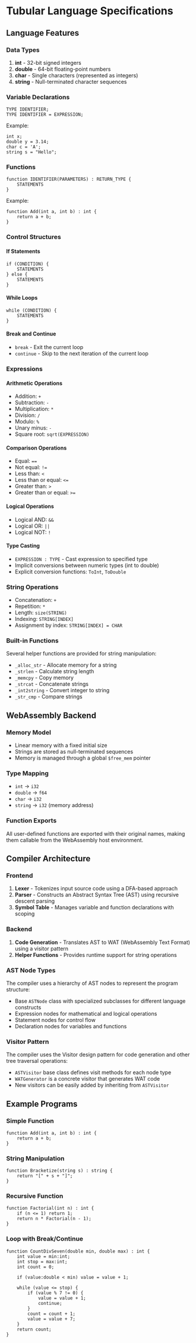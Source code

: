 # Tubular Language Specifications

## Language Features

### Data Types

1. **int** - 32-bit signed integers
2. **double** - 64-bit floating-point numbers
3. **char** - Single characters (represented as integers)
4. **string** - Null-terminated character sequences

### Variable Declarations

```
TYPE IDENTIFIER;
TYPE IDENTIFIER = EXPRESSION;
```

Example:

```tube
int x;
double y = 3.14;
char c = 'A';
string s = "Hello";
```

### Functions

```
function IDENTIFIER(PARAMETERS) : RETURN_TYPE {
    STATEMENTS
}
```

Example:

```tube
function Add(int a, int b) : int {
    return a + b;
}
```

### Control Structures

#### If Statements

```tube
if (CONDITION) {
    STATEMENTS
} else {
    STATEMENTS
}
```

#### While Loops

```tube
while (CONDITION) {
    STATEMENTS
}
```

#### Break and Continue

- `break` - Exit the current loop
- `continue` - Skip to the next iteration of the current loop

### Expressions

#### Arithmetic Operations

- Addition: `+`
- Subtraction: `-`
- Multiplication: `*`
- Division: `/`
- Modulo: `%`
- Unary minus: `-`
- Square root: `sqrt(EXPRESSION)`

#### Comparison Operations

- Equal: `==`
- Not equal: `!=`
- Less than: `<`
- Less than or equal: `<=`
- Greater than: `>`
- Greater than or equal: `>=`

#### Logical Operations

- Logical AND: `&&`
- Logical OR: `||`
- Logical NOT: `!`

#### Type Casting

- `EXPRESSION : TYPE` - Cast expression to specified type
- Implicit conversions between numeric types (int to double)
- Explicit conversion functions: `ToInt`, `ToDouble`

### String Operations

- Concatenation: `+`
- Repetition: `*`
- Length: `size(STRING)`
- Indexing: `STRING[INDEX]`
- Assignment by index: `STRING[INDEX] = CHAR`

### Built-in Functions

Several helper functions are provided for string manipulation:

- `_alloc_str` - Allocate memory for a string
- `_strlen` - Calculate string length
- `_memcpy` - Copy memory
- `_strcat` - Concatenate strings
- `_int2string` - Convert integer to string
- `_str_cmp` - Compare strings

## WebAssembly Backend

### Memory Model

- Linear memory with a fixed initial size
- Strings are stored as null-terminated sequences
- Memory is managed through a global `$free_mem` pointer

### Type Mapping

- `int` → `i32`
- `double` → `f64`
- `char` → `i32`
- `string` → `i32` (memory address)

### Function Exports

All user-defined functions are exported with their original names, making them callable from the WebAssembly host environment.

## Compiler Architecture

### Frontend

1. **Lexer** - Tokenizes input source code using a DFA-based approach
2. **Parser** - Constructs an Abstract Syntax Tree (AST) using recursive descent parsing
3. **Symbol Table** - Manages variable and function declarations with scoping

### Backend

1. **Code Generation** - Translates AST to WAT (WebAssembly Text Format) using a visitor pattern
2. **Helper Functions** - Provides runtime support for string operations

### AST Node Types

The compiler uses a hierarchy of AST nodes to represent the program structure:

- Base `ASTNode` class with specialized subclasses for different language constructs
- Expression nodes for mathematical and logical operations
- Statement nodes for control flow
- Declaration nodes for variables and functions

### Visitor Pattern

The compiler uses the Visitor design pattern for code generation and other tree traversal operations:

- `ASTVisitor` base class defines visit methods for each node type
- `WATGenerator` is a concrete visitor that generates WAT code
- New visitors can be easily added by inheriting from `ASTVisitor`

## Example Programs

### Simple Function

```tube
function Add(int a, int b) : int {
    return a + b;
}
```

### String Manipulation

```tube
function Bracketize(string s) : string {
    return "[" + s + "]";
}
```

### Recursive Function

```tube
function Factorial(int n) : int {
    if (n <= 1) return 1;
    return n * Factorial(n - 1);
}
```

### Loop with Break/Continue

```tube
function CountDivSeven(double min, double max) : int {
    int value = min:int;
    int stop = max:int;
    int count = 0;

    if (value:double < min) value = value + 1;

    while (value <= stop) {
        if (value % 7 != 0) {
            value = value + 1;
            continue;
        }
        count = count + 1;
        value = value + 7;
    }
    return count;
}
```
